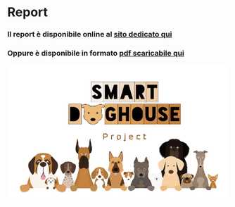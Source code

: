# Report
### Il report è disponibile online al [sito dedicato qui](https://smartdoghouse.github.io/Report/ "Report Website") <br>
###  Oppure è disponibile in formato [pdf scaricabile qui](https://github.com/SmartDogHouse/Report/releases/latest/download/main.pdf "Pdf Download")


![Smart Doghouse Logo](./extra/logo.png "SmartDoghouse Logo")